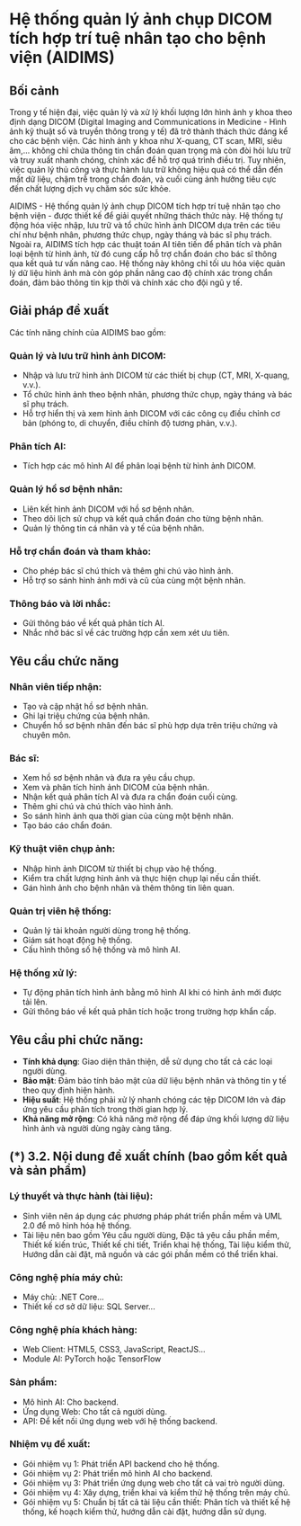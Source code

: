 # Hệ thống quản lý ảnh chụp DICOM tích hợp trí tuệ nhân tạo cho bệnh viện (AIDIMS)

## Bối cảnh
Trong y tế hiện đại, việc quản lý và xử lý khối lượng lớn hình ảnh y khoa theo định dạng DICOM (Digital Imaging and Communications in Medicine - Hình ảnh kỹ thuật số và truyền thông trong y tế) đã trở thành thách thức đáng kể cho các bệnh viện. Các hình ảnh y khoa như X-quang, CT scan, MRI, siêu âm,... không chỉ chứa thông tin chẩn đoán quan trọng mà còn đòi hỏi lưu trữ và truy xuất nhanh chóng, chính xác để hỗ trợ quá trình điều trị. Tuy nhiên, việc quản lý thủ công và thực hành lưu trữ không hiệu quả có thể dẫn đến mất dữ liệu, chậm trễ trong chẩn đoán, và cuối cùng ảnh hưởng tiêu cực đến chất lượng dịch vụ chăm sóc sức khỏe.

AIDIMS - Hệ thống quản lý ảnh chụp DICOM tích hợp trí tuệ nhân tạo cho bệnh viện - được thiết kế để giải quyết những thách thức này. Hệ thống tự động hóa việc nhập, lưu trữ và tổ chức hình ảnh DICOM dựa trên các tiêu chí như bệnh nhân, phương thức chụp, ngày tháng và bác sĩ phụ trách. Ngoài ra, AIDIMS tích hợp các thuật toán AI tiên tiến để phân tích và phân loại bệnh từ hình ảnh, từ đó cung cấp hỗ trợ chẩn đoán cho bác sĩ thông qua kết quả tư vấn nâng cao. Hệ thống này không chỉ tối ưu hóa việc quản lý dữ liệu hình ảnh mà còn góp phần nâng cao độ chính xác trong chẩn đoán, đảm bảo thông tin kịp thời và chính xác cho đội ngũ y tế.

## Giải pháp đề xuất
Các tính năng chính của AIDIMS bao gồm:

### Quản lý và lưu trữ hình ảnh DICOM:
- Nhập và lưu trữ hình ảnh DICOM từ các thiết bị chụp (CT, MRI, X-quang, v.v.).
- Tổ chức hình ảnh theo bệnh nhân, phương thức chụp, ngày tháng và bác sĩ phụ trách.
- Hỗ trợ hiển thị và xem hình ảnh DICOM với các công cụ điều chỉnh cơ bản (phóng to, di chuyển, điều chỉnh độ tương phản, v.v.).

### Phân tích AI:
- Tích hợp các mô hình AI để phân loại bệnh từ hình ảnh DICOM.

### Quản lý hồ sơ bệnh nhân:
- Liên kết hình ảnh DICOM với hồ sơ bệnh nhân.
- Theo dõi lịch sử chụp và kết quả chẩn đoán cho từng bệnh nhân.
- Quản lý thông tin cá nhân và y tế của bệnh nhân.

### Hỗ trợ chẩn đoán và tham khảo:
- Cho phép bác sĩ chú thích và thêm ghi chú vào hình ảnh.
- Hỗ trợ so sánh hình ảnh mới và cũ của cùng một bệnh nhân.

### Thông báo và lời nhắc:
- Gửi thông báo về kết quả phân tích AI.
- Nhắc nhở bác sĩ về các trường hợp cần xem xét ưu tiên.

## Yêu cầu chức năng

### Nhân viên tiếp nhận:
- Tạo và cập nhật hồ sơ bệnh nhân.
- Ghi lại triệu chứng của bệnh nhân.
- Chuyển hồ sơ bệnh nhân đến bác sĩ phù hợp dựa trên triệu chứng và chuyên môn.

### Bác sĩ:
- Xem hồ sơ bệnh nhân và đưa ra yêu cầu chụp.
- Xem và phân tích hình ảnh DICOM của bệnh nhân.
- Nhận kết quả phân tích AI và đưa ra chẩn đoán cuối cùng.
- Thêm ghi chú và chú thích vào hình ảnh.
- So sánh hình ảnh qua thời gian của cùng một bệnh nhân.
- Tạo báo cáo chẩn đoán.

### Kỹ thuật viên chụp ảnh:
- Nhập hình ảnh DICOM từ thiết bị chụp vào hệ thống.
- Kiểm tra chất lượng hình ảnh và thực hiện chụp lại nếu cần thiết.
- Gán hình ảnh cho bệnh nhân và thêm thông tin liên quan.

### Quản trị viên hệ thống:
- Quản lý tài khoản người dùng trong hệ thống.
- Giám sát hoạt động hệ thống.
- Cấu hình thông số hệ thống và mô hình AI.

### Hệ thống xử lý:
- Tự động phân tích hình ảnh bằng mô hình AI khi có hình ảnh mới được tải lên.
- Gửi thông báo về kết quả phân tích hoặc trong trường hợp khẩn cấp.

## Yêu cầu phi chức năng:
- **Tính khả dụng**: Giao diện thân thiện, dễ sử dụng cho tất cả các loại người dùng.
- **Bảo mật**: Đảm bảo tính bảo mật của dữ liệu bệnh nhân và thông tin y tế theo quy định hiện hành.
- **Hiệu suất**: Hệ thống phải xử lý nhanh chóng các tệp DICOM lớn và đáp ứng yêu cầu phân tích trong thời gian hợp lý.
- **Khả năng mở rộng**: Có khả năng mở rộng để đáp ứng khối lượng dữ liệu hình ảnh và người dùng ngày càng tăng.

## (*) 3.2. Nội dung đề xuất chính (bao gồm kết quả và sản phẩm)

### Lý thuyết và thực hành (tài liệu):
- Sinh viên nên áp dụng các phương pháp phát triển phần mềm và UML 2.0 để mô hình hóa hệ thống.
- Tài liệu nên bao gồm Yêu cầu người dùng, Đặc tả yêu cầu phần mềm, Thiết kế kiến trúc, Thiết kế chi tiết, Triển khai hệ thống, Tài liệu kiểm thử, Hướng dẫn cài đặt, mã nguồn và các gói phần mềm có thể triển khai.

### Công nghệ phía máy chủ:
- Máy chủ: .NET Core...
- Thiết kế cơ sở dữ liệu: SQL Server...

### Công nghệ phía khách hàng:
- Web Client: HTML5, CSS3, JavaScript, ReactJS...
- Module AI: PyTorch hoặc TensorFlow

### Sản phẩm:
- Mô hình AI: Cho backend.
- Ứng dụng Web: Cho tất cả người dùng.
- API: Để kết nối ứng dụng web với hệ thống backend.

### Nhiệm vụ đề xuất:
- Gói nhiệm vụ 1: Phát triển API backend cho hệ thống.
- Gói nhiệm vụ 2: Phát triển mô hình AI cho backend.
- Gói nhiệm vụ 3: Phát triển ứng dụng web cho tất cả vai trò người dùng.
- Gói nhiệm vụ 4: Xây dựng, triển khai và kiểm thử hệ thống trên máy chủ.
- Gói nhiệm vụ 5: Chuẩn bị tất cả tài liệu cần thiết: Phân tích và thiết kế hệ thống, kế hoạch kiểm thử, hướng dẫn cài đặt, hướng dẫn sử dụng.
